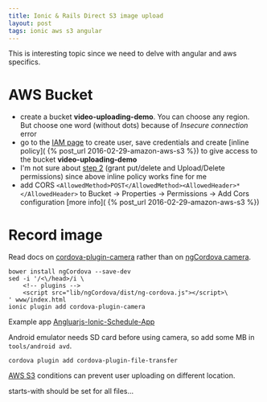 ```yaml
---
title: Ionic & Rails Direct S3 image upload
layout: post
tags: ionic aws s3 angular
---
```


This is interesting topic since we need to delve with angular and aws specifics.

# AWS Bucket

* create a bucket **video-uploading-demo**. You can choose any region. But
  choose one word (without dots) because of *Insecure connection* error
* go to the [IAM page](https://console.aws.amazon.com/iam/home) to create user,
  save credentials and create [inline policy](
  {% post_url  2016-02-29-amazon-aws-s3 %}) to give access to the bucket
  **video-uploading-demo**
* I'm not sure about [step 2](https://github.com/asafdav/ng-s3upload) (grant
  put/delete and Upload/Delete permissions) since
  above inline policy works fine for me
* add CORS `<AllowedMethod>POST</AllowedMethod><AllowedHeader>*</AllowedHeader>` to Bucket -> Properties ->
  Permissions -> Add Cors configuration [more info](
  {% post_url 2016-02-29-amazon-aws-s3 %})

# Record image

Read docs on
[cordova-plugin-camera](https://github.com/apache/cordova-plugin-camera) rather
than on [ngCordova camera](http://ngcordova.com/docs/plugins/camera/).

~~~
bower install ngCordova --save-dev
sed -i '/<\/head>/i \
    <!-- plugins -->
    <script src="lib/ngCordova/dist/ng-cordova.js"></script>\
' www/index.html
ionic plugin add cordova-plugin-camera
~~~

Example app [Angluarjs-Ionic-Schedule-App](https://github.com/sirius2013/Angluarjs-Ionic-Schedule-App)


Android emulator needs SD card before using camera, so add some MB in
`tools/android avd`.

~~~
cordova plugin add cordova-plugin-file-transfer
~~~

[AWS S3](http://aws.amazon.com/articles/1434) conditions can prevent user
uploading on different location.

starts-with should be set for all files...
